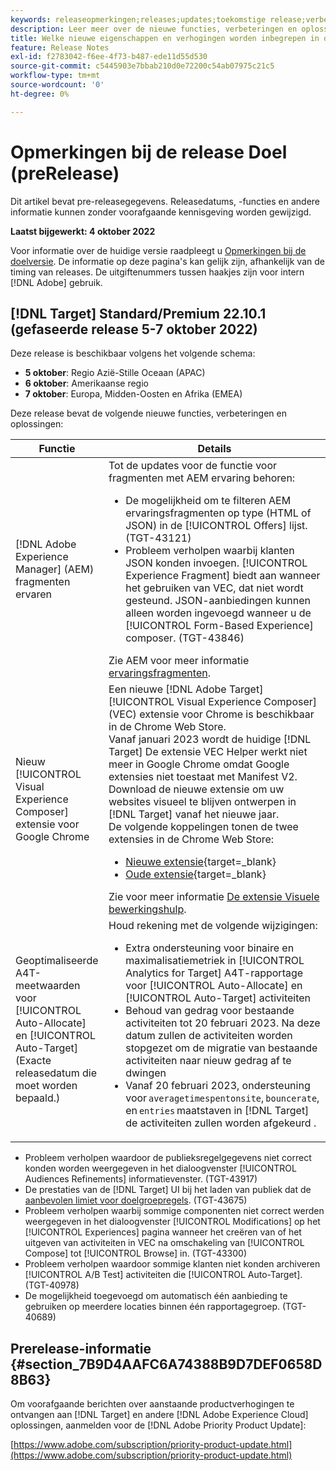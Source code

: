 ```yaml
---
keywords: releaseopmerkingen;releases;updates;toekomstige release;verbeteringen;nieuwe functies;oplossingen;updates;pre-release
description: Leer meer over de nieuwe functies, verbeteringen en oplossingen in de komende release van Adobe Target, waaronder SDK's, API's en JavaScript-bibliotheken.
title: Welke nieuwe eigenschappen en verhogingen worden inbegrepen in de aanstaande Versie?
feature: Release Notes
exl-id: f2783042-f6ee-4f73-b487-ede11d55d530
source-git-commit: c5445903e7bbab210d0e72200c54ab07975c21c5
workflow-type: tm+mt
source-wordcount: '0'
ht-degree: 0%

---
```


# Opmerkingen bij de release Doel (preRelease)

Dit artikel bevat pre-releasegegevens. Releasedatums, -functies en andere informatie kunnen zonder voorafgaande kennisgeving worden gewijzigd.

**Laatst bijgewerkt: 4 oktober 2022**

Voor informatie over de huidige versie raadpleegt u [Opmerkingen bij de doelversie](release-notes.md). De informatie op deze pagina&#39;s kan gelijk zijn, afhankelijk van de timing van releases. De uitgiftenummers tussen haakjes zijn voor intern [!DNL Adobe] gebruik.

## [!DNL Target] Standard/Premium 22.10.1 (gefaseerde release 5-7 oktober 2022)

Deze release is beschikbaar volgens het volgende schema:

* **5 oktober**: Regio Azië-Stille Oceaan (APAC)
* **6 oktober**: Amerikaanse regio
* **7 oktober**: Europa, Midden-Oosten en Afrika (EMEA)

Deze release bevat de volgende nieuwe functies, verbeteringen en oplossingen:

| Functie | Details |
| --- | --- |
| [!DNL Adobe Experience Manager] (AEM) fragmenten ervaren | Tot de updates voor de functie voor fragmenten met AEM ervaring behoren:<ul><li>De mogelijkheid om te filteren AEM ervaringsfragmenten op type (HTML of JSON) in de [!UICONTROL Offers] lijst. (TGT-43121)</li><li>Probleem verholpen waarbij klanten JSON konden invoegen. [!UICONTROL Experience Fragment] biedt aan wanneer het gebruiken van VEC, dat niet wordt gesteund. JSON-aanbiedingen kunnen alleen worden ingevoegd wanneer u de [!UICONTROL Form-Based Experience] composer. (TGT-43846)</li></ul>Zie AEM voor meer informatie [ervaringsfragmenten](/help/main/c-experiences/c-manage-content/aem-experience-fragments.md). |
| Nieuw [!UICONTROL Visual Experience Composer] extensie voor Google Chrome | Een nieuwe [!DNL Adobe Target] [!UICONTROL Visual Experience Composer] (VEC) extensie voor Chrome is beschikbaar in de Chrome Web Store.<br>Vanaf januari 2023 wordt de huidige [!DNL Target] De extensie VEC Helper werkt niet meer in Google Chrome omdat Google extensies niet toestaat met Manifest V2. Download de nieuwe extensie om uw websites visueel te blijven ontwerpen in [!DNL Target] vanaf het nieuwe jaar.<br>De volgende koppelingen tonen de twee extensies in de Chrome Web Store:<ul><li>[Nieuwe extensie](https://chrome.google.com/webstore/detail/adobe-experience-cloud-vi/kgmjjkfjacffaebgpkpcllakjifppnca){target=_blank}</li><li>[Oude extensie](https://chrome.google.com/webstore/detail/adobe-target-vec-helper/ggjpideecfnbipkacplkhhaflkdjagak){target=_blank}</li></ul>Zie voor meer informatie [De extensie Visuele bewerkingshulp](/help/main/c-experiences/c-visual-experience-composer/r-troubleshoot-composer/visual-editing-helper-extension.md). |
| Geoptimaliseerde A4T-meetwaarden voor [!UICONTROL Auto-Allocate] en [!UICONTROL Auto-Target]<br>(Exacte releasedatum die moet worden bepaald.) | Houd rekening met de volgende wijzigingen:<ul><li>Extra ondersteuning voor binaire en maximalisatiemetriek in [!UICONTROL Analytics for Target] A4T-rapportage voor [!UICONTROL Auto-Allocate] en [!UICONTROL Auto-Target] activiteiten</li><li>Behoud van gedrag voor bestaande activiteiten tot 20 februari 2023. Na deze datum zullen de activiteiten worden stopgezet om de migratie van bestaande activiteiten naar nieuw gedrag af te dwingen</li><li>Vanaf 20 februari 2023, ondersteuning voor `averagetimespentonsite`, `bouncerate`, en `entries` maatstaven in [!DNL Target] de activiteiten zullen worden afgekeurd .</li></ul> |

* Probleem verholpen waardoor de publieksregelgegevens niet correct konden worden weergegeven in het dialoogvenster [!UICONTROL Audiences Refinements] informatievenster. (TGT-43917)
* De prestaties van de [!DNL Target] UI bij het laden van publiek dat de [aanbevolen limiet voor doelgroepregels](/help/main/r-troubleshooting-target/target-limits.md#targeting-rules). (TGT-43675)
* Probleem verholpen waarbij sommige componenten niet correct werden weergegeven in het dialoogvenster [!UICONTROL Modifications] op het [!UICONTROL Experiences] pagina wanneer het creëren van of het uitgeven van activiteiten in VEC na omschakeling van [!UICONTROL Compose] tot [!UICONTROL Browse] in. (TGT-43300)
* Probleem verholpen waardoor sommige klanten niet konden archiveren [!UICONTROL A/B Test] activiteiten die [!UICONTROL Auto-Target]. (TGT-40978)
* De mogelijkheid toegevoegd om automatisch één aanbieding te gebruiken op meerdere locaties binnen één rapportagegroep. (TGT-40689)

## Prerelease-informatie {#section_7B9D4AAFC6A74388B9D7DEF0658D8B63}

Om voorafgaande berichten over aanstaande productverhogingen te ontvangen aan [!DNL Target] en andere [!DNL Adobe Experience Cloud] oplossingen, aanmelden voor de [!DNL Adobe Priority Product Update]:

[https://www.adobe.com/subscription/priority-product-update.html](https://www.adobe.com/subscription/priority-product-update.html)
